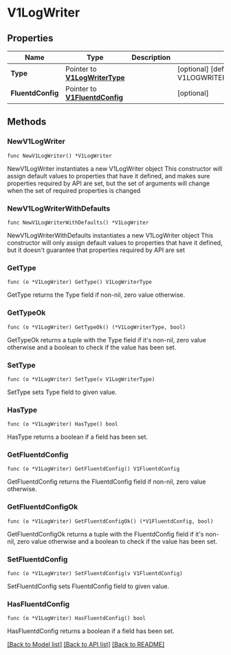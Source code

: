 # V1LogWriter

## Properties

Name | Type | Description | Notes
------------ | ------------- | ------------- | -------------
**Type** | Pointer to [**V1LogWriterType**](V1LogWriterType.md) |  | [optional] [default to V1LOGWRITERTYPE_UNSPECIFIED]
**FluentdConfig** | Pointer to [**V1FluentdConfig**](V1FluentdConfig.md) |  | [optional] 

## Methods

### NewV1LogWriter

`func NewV1LogWriter() *V1LogWriter`

NewV1LogWriter instantiates a new V1LogWriter object
This constructor will assign default values to properties that have it defined,
and makes sure properties required by API are set, but the set of arguments
will change when the set of required properties is changed

### NewV1LogWriterWithDefaults

`func NewV1LogWriterWithDefaults() *V1LogWriter`

NewV1LogWriterWithDefaults instantiates a new V1LogWriter object
This constructor will only assign default values to properties that have it defined,
but it doesn't guarantee that properties required by API are set

### GetType

`func (o *V1LogWriter) GetType() V1LogWriterType`

GetType returns the Type field if non-nil, zero value otherwise.

### GetTypeOk

`func (o *V1LogWriter) GetTypeOk() (*V1LogWriterType, bool)`

GetTypeOk returns a tuple with the Type field if it's non-nil, zero value otherwise
and a boolean to check if the value has been set.

### SetType

`func (o *V1LogWriter) SetType(v V1LogWriterType)`

SetType sets Type field to given value.

### HasType

`func (o *V1LogWriter) HasType() bool`

HasType returns a boolean if a field has been set.

### GetFluentdConfig

`func (o *V1LogWriter) GetFluentdConfig() V1FluentdConfig`

GetFluentdConfig returns the FluentdConfig field if non-nil, zero value otherwise.

### GetFluentdConfigOk

`func (o *V1LogWriter) GetFluentdConfigOk() (*V1FluentdConfig, bool)`

GetFluentdConfigOk returns a tuple with the FluentdConfig field if it's non-nil, zero value otherwise
and a boolean to check if the value has been set.

### SetFluentdConfig

`func (o *V1LogWriter) SetFluentdConfig(v V1FluentdConfig)`

SetFluentdConfig sets FluentdConfig field to given value.

### HasFluentdConfig

`func (o *V1LogWriter) HasFluentdConfig() bool`

HasFluentdConfig returns a boolean if a field has been set.


[[Back to Model list]](../README.md#documentation-for-models) [[Back to API list]](../README.md#documentation-for-api-endpoints) [[Back to README]](../README.md)



